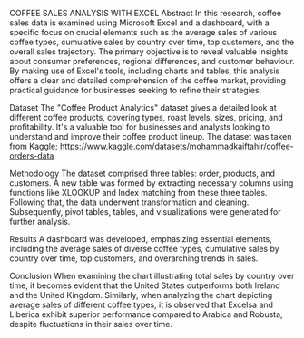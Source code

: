 
COFFEE SALES ANALYSIS WITH EXCEL
Abstract
In this research, coffee sales data is examined using Microsoft Excel and a dashboard, with a specific focus on crucial elements such as the average sales of various coffee types, cumulative sales by country over time, top customers, and the overall sales trajectory. The primary objective is to reveal valuable insights about consumer preferences, regional differences, and customer behaviour. By making use of Excel's tools, including charts and tables, this analysis offers a clear and detailed comprehension of the coffee market, providing practical guidance for businesses seeking to refine their strategies.

Dataset
The "Coffee Product Analytics" dataset gives a detailed look at different coffee products, covering types, roast levels, sizes, pricing, and profitability. It's a valuable tool for businesses and analysts looking to understand and improve their coffee product lineup.
The dataset was taken from Kaggle;
https://www.kaggle.com/datasets/mohammadkaiftahir/coffee-orders-data

Methodology
The dataset comprised three tables: order, products, and customers. A new table was formed by extracting necessary columns using functions like XLOOKUP and Index matching from these three tables. Following that, the data underwent transformation and cleaning. Subsequently, pivot tables, tables, and visualizations were generated for further analysis.
 

Results
A dashboard was developed, emphasizing essential elements, including the average sales of diverse coffee types, cumulative sales by country over time, top customers, and overarching trends in sales.
 

Conclusion
When examining the chart illustrating total sales by country over time, it becomes evident that the United States outperforms both Ireland and the United Kingdom. Similarly, when analyzing the chart depicting average sales of different coffee types, it is observed that Excelsa and Liberica exhibit superior performance compared to Arabica and Robusta, despite fluctuations in their sales over time.

